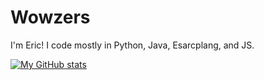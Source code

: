 # Wowzers
I'm Eric! I code mostly in Python, Java, Esarcplang, and JS.

[![My GitHub stats](https://github-readme-stats.vercel.app/api?username=EricKugel)](https://github.com/anuraghazra/github-readme-stats)
